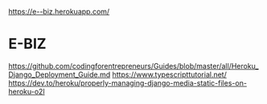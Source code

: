 https://e--biz.herokuapp.com/
# E-BIZ
https://github.com/codingforentrepreneurs/Guides/blob/master/all/Heroku_Django_Deployment_Guide.md
https://www.typescripttutorial.net/
https://dev.to/heroku/properly-managing-django-media-static-files-on-heroku-o2l

